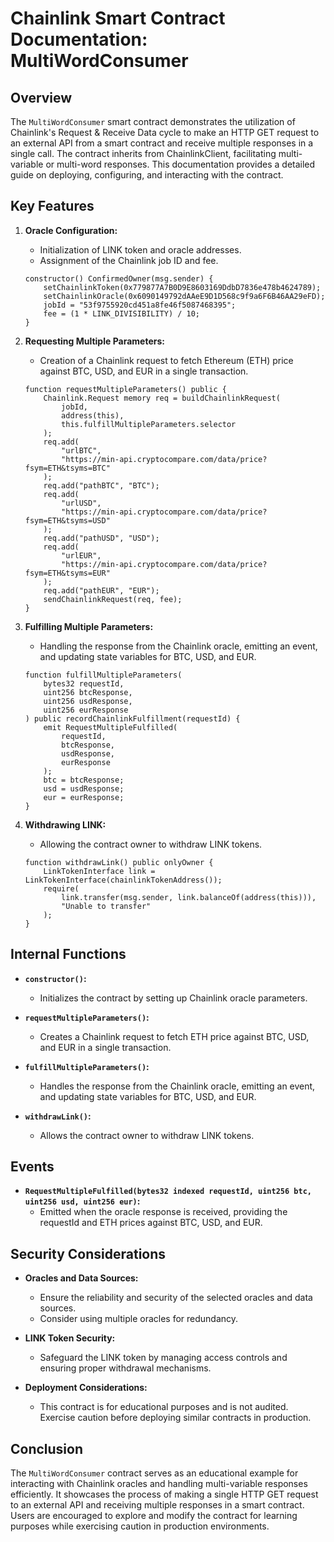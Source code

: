# Chainlink Smart Contract Documentation: MultiWordConsumer

## Overview

The `MultiWordConsumer` smart contract demonstrates the utilization of Chainlink's Request & Receive Data cycle to make an HTTP GET request to an external API from a smart contract and receive multiple responses in a single call. The contract inherits from ChainlinkClient, facilitating multi-variable or multi-word responses. This documentation provides a detailed guide on deploying, configuring, and interacting with the contract.

## Key Features

1. **Oracle Configuration:**
   - Initialization of LINK token and oracle addresses.
   - Assignment of the Chainlink job ID and fee.

    ```solidity
    constructor() ConfirmedOwner(msg.sender) {
        setChainlinkToken(0x779877A7B0D9E8603169DdbD7836e478b4624789);
        setChainlinkOracle(0x6090149792dAAeE9D1D568c9f9a6F6B46AA29eFD);
        jobId = "53f9755920cd451a8fe46f5087468395";
        fee = (1 * LINK_DIVISIBILITY) / 10;
    }
    ```

2. **Requesting Multiple Parameters:**
   - Creation of a Chainlink request to fetch Ethereum (ETH) price against BTC, USD, and EUR in a single transaction.

    ```solidity
    function requestMultipleParameters() public {
        Chainlink.Request memory req = buildChainlinkRequest(
            jobId,
            address(this),
            this.fulfillMultipleParameters.selector
        );
        req.add(
            "urlBTC",
            "https://min-api.cryptocompare.com/data/price?fsym=ETH&tsyms=BTC"
        );
        req.add("pathBTC", "BTC");
        req.add(
            "urlUSD",
            "https://min-api.cryptocompare.com/data/price?fsym=ETH&tsyms=USD"
        );
        req.add("pathUSD", "USD");
        req.add(
            "urlEUR",
            "https://min-api.cryptocompare.com/data/price?fsym=ETH&tsyms=EUR"
        );
        req.add("pathEUR", "EUR");
        sendChainlinkRequest(req, fee);
    }
    ```

3. **Fulfilling Multiple Parameters:**
   - Handling the response from the Chainlink oracle, emitting an event, and updating state variables for BTC, USD, and EUR.

    ```solidity
    function fulfillMultipleParameters(
        bytes32 requestId,
        uint256 btcResponse,
        uint256 usdResponse,
        uint256 eurResponse
    ) public recordChainlinkFulfillment(requestId) {
        emit RequestMultipleFulfilled(
            requestId,
            btcResponse,
            usdResponse,
            eurResponse
        );
        btc = btcResponse;
        usd = usdResponse;
        eur = eurResponse;
    }
    ```

4. **Withdrawing LINK:**
   - Allowing the contract owner to withdraw LINK tokens.

    ```solidity
    function withdrawLink() public onlyOwner {
        LinkTokenInterface link = LinkTokenInterface(chainlinkTokenAddress());
        require(
            link.transfer(msg.sender, link.balanceOf(address(this))),
            "Unable to transfer"
        );
    }
    ```

## Internal Functions

- **`constructor()`:**
  - Initializes the contract by setting up Chainlink oracle parameters.

- **`requestMultipleParameters()`:**
  - Creates a Chainlink request to fetch ETH price against BTC, USD, and EUR in a single transaction.

- **`fulfillMultipleParameters()`:**
  - Handles the response from the Chainlink oracle, emitting an event, and updating state variables for BTC, USD, and EUR.

- **`withdrawLink()`:**
  - Allows the contract owner to withdraw LINK tokens.

## Events

- **`RequestMultipleFulfilled(bytes32 indexed requestId, uint256 btc, uint256 usd, uint256 eur)`:**
  - Emitted when the oracle response is received, providing the requestId and ETH prices against BTC, USD, and EUR.

## Security Considerations

- **Oracles and Data Sources:**
  - Ensure the reliability and security of the selected oracles and data sources.
  - Consider using multiple oracles for redundancy.

- **LINK Token Security:**
  - Safeguard the LINK token by managing access controls and ensuring proper withdrawal mechanisms.

- **Deployment Considerations:**
  - This contract is for educational purposes and is not audited. Exercise caution before deploying similar contracts in production.

## Conclusion

The `MultiWordConsumer` contract serves as an educational example for interacting with Chainlink oracles and handling multi-variable responses efficiently. It showcases the process of making a single HTTP GET request to an external API and receiving multiple responses in a smart contract. Users are encouraged to explore and modify the contract for learning purposes while exercising caution in production environments.